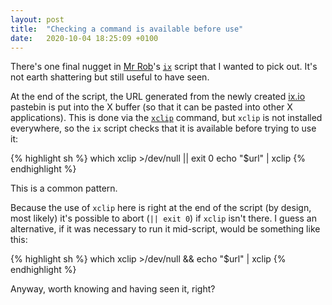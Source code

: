 ```yaml
---
layout: post
title:  "Checking a command is available before use"
date:   2020-10-04 18:25:09 +0100
---
```

There's one final nugget in [Mr Rob](https://rwx.gg/)'s [`ix`](https://gitlab.com/rwxrob/dotfiles/-/blob/master/scripts/ix) script that I wanted to pick out. It's not earth shattering but still useful to have seen.

At the end of the script, the URL generated from the newly created [ix.io](http://ix.io) pastebin is put into the X buffer (so that it can be pasted into other X applications). This is done via the [`xclip`](https://linux.die.net/man/1/xclip) command, but `xclip` is not installed everywhere, so the `ix` script checks that it is available before trying to use it:

{% highlight sh %}
which xclip >/dev/null || exit 0
echo "$url" | xclip
{% endhighlight %}

This is a common pattern.

Because the use of `xclip` here is right at the end of the script (by design, most likely) it's possible to abort (`|| exit 0`) if `xclip` isn't there. I guess an alternative, if it was necessary to run it mid-script, would be something like this:

{% highlight sh %}
which xclip >/dev/null && echo "$url" | xclip
{% endhighlight %}

Anyway, worth knowing and having seen it, right? 
